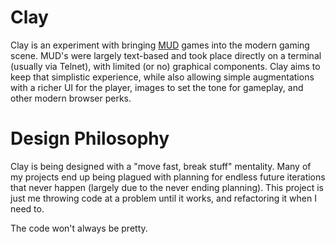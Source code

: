 # Clay
Clay is an experiment with bringing [MUD](https://en.wikipedia.org/wiki/MUD) games into the modern gaming scene. MUD's were largely text-based and took place directly on a terminal (usually via Telnet), with limited (or no) graphical components. Clay aims to keep that simplistic experience, while also allowing simple augmentations with a richer UI for the player, images to set the tone for gameplay, and other modern browser perks.

# Design Philosophy
Clay is being designed with a "move fast, break stuff" mentality. Many of my projects end up being plagued with planning for endless future iterations that never happen (largely due to the never ending planning). This project is just me throwing code at a problem until it works, and refactoring it when I need to.

The code won't always be pretty.